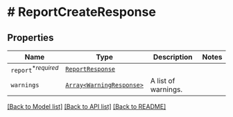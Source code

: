 # # ReportCreateResponse



## Properties

Name | Type | Description | Notes
------------ | ------------- | ------------- | -------------
| `report`<sup>*_required_</sup> | [```ReportResponse```](ReportResponse.md) |    |  |
| `warnings` | [```Array<WarningResponse>```](WarningResponse.md) |  A list of warnings.  |  |

[[Back to Model list]](../../README.md#models) [[Back to API list]](../../README.md#endpoints) [[Back to README]](../../README.md)
